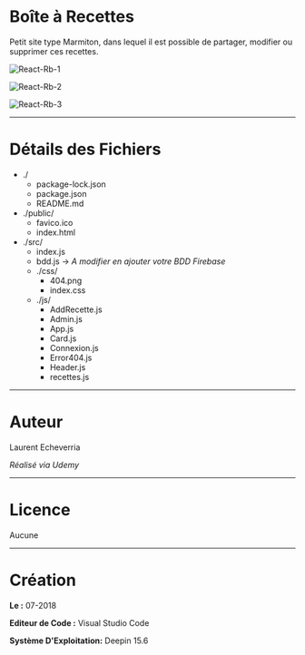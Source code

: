 # Boîte à Recettes

Petit site type Marmiton, dans lequel il est possible de partager, modifier ou supprimer ces recettes.

![React-Rb-1](https://preview.ibb.co/bGjAuJ/Deepin_Capture_cran_20180716162716.png)

![React-Rb-2](https://preview.ibb.co/dbzzod/Deepin_Capture_cran_20180716162638.png)

![React-Rb-3](https://preview.ibb.co/bJ33EJ/Deepin_Capture_cran_20180716162700.png)

---

# Détails des Fichiers

* ./
    * package-lock.json
    * package.json
    * README.md
* ./public/
    * favico.ico
    * index.html
* ./src/
    * index.js
    * bdd.js -> _A modifier en ajouter votre BDD Firebase_
    * ./css/
        * 404.png
        * index.css
    * ./js/
        * AddRecette.js
        * Admin.js
        * App.js
        * Card.js
        * Connexion.js
        * Error404.js
        * Header.js
        * recettes.js


---

# Auteur

Laurent Echeverria

_Réalisé via Udemy_

---

# Licence

Aucune

---

# Création

**Le :** 07-2018

**Editeur de Code :** Visual Studio Code

**Système D'Exploitation:** Deepin 15.6

